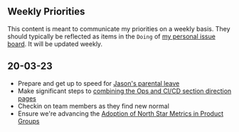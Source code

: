## Weekly Priorities
This content is meant to communicate my priorities on a weekly basis. They should typically be reflected as items in the `Doing` of [my personal issue board](https://gitlab.com/groups/gitlab-com/-/boards/1353560?assignee_username=kencjohnston). It will be updated weekly.

## 20-03-23
* Prepare and get up to speed for [Jason's parental leave](https://gitlab.com/gitlab-com/Product/-/issues/911)
* Make significant steps to [combining the Ops and CI/CD section direction pages](https://gitlab.com/gitlab-com/Product/-/issues/912)
* Checkin on team members as they find new normal
* Ensure we're advancing the [Adoption of North Star Metrics in Product Groups](https://gitlab.com/gitlab-com/Product/-/issues/880)
